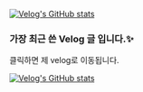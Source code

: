 [![Velog's GitHub stats](https://velog-readme-stats.vercel.app/api/badge?name=xodms1701)](https://velog.io/@xodms1701) 

### 가장 최근 쓴 Velog 글 입니다.✨
클릭하면 제 velog로 이동됩니다.<br />

[![Velog's GitHub stats](https://velog-readme-stats.vercel.app/api?name=xodms1701)](https://velog.io/@xodms1701)

